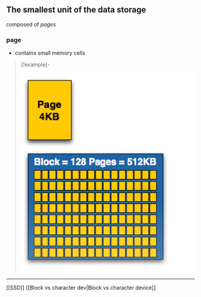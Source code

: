 ## The smallest unit of the data storage

composed of *pages* 
### page 
- contains small memory cells 

>[!example]-
>![Pasted_image_20240511143906.png](/static/Pasted_image_20240511143906.png)

---
[[SSD]] 
[[Block vs character dev|Block vs character device]]
